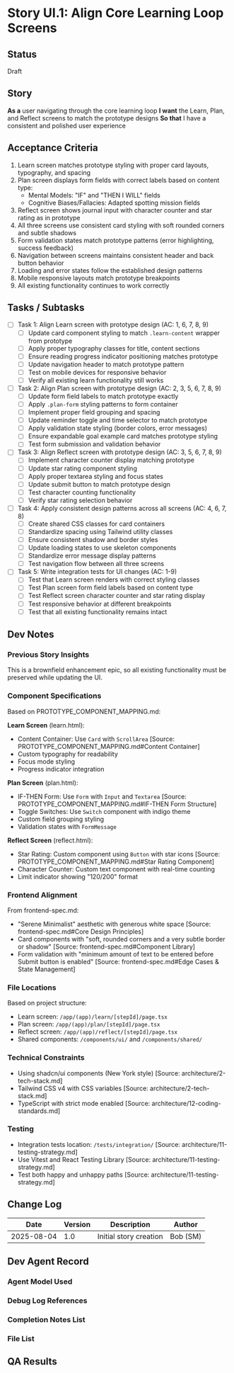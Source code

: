 # Story UI.1: Align Core Learning Loop Screens

## Status

Draft

## Story

**As a** user navigating through the core learning loop
**I want** the Learn, Plan, and Reflect screens to match the prototype designs
**So that** I have a consistent and polished user experience

## Acceptance Criteria

1. Learn screen matches prototype styling with proper card layouts, typography, and spacing
2. Plan screen displays form fields with correct labels based on content type:
   - Mental Models: "IF" and "THEN I WILL" fields
   - Cognitive Biases/Fallacies: Adapted spotting mission fields
3. Reflect screen shows journal input with character counter and star rating as in prototype
4. All three screens use consistent card styling with soft rounded corners and subtle shadows
5. Form validation states match prototype patterns (error highlighting, success feedback)
6. Navigation between screens maintains consistent header and back button behavior
7. Loading and error states follow the established design patterns
8. Mobile responsive layouts match prototype breakpoints
9. All existing functionality continues to work correctly

## Tasks / Subtasks

- [ ] Task 1: Align Learn screen with prototype design (AC: 1, 6, 7, 8, 9)
  - [ ] Update card component styling to match `.learn-content` wrapper from prototype
  - [ ] Apply proper typography classes for title, content sections
  - [ ] Ensure reading progress indicator positioning matches prototype
  - [ ] Update navigation header to match prototype pattern
  - [ ] Test on mobile devices for responsive behavior
  - [ ] Verify all existing learn functionality still works

- [ ] Task 2: Align Plan screen with prototype design (AC: 2, 3, 5, 6, 7, 8, 9)
  - [ ] Update form field labels to match prototype exactly
  - [ ] Apply `.plan-form` styling patterns to form container
  - [ ] Implement proper field grouping and spacing
  - [ ] Update reminder toggle and time selector to match prototype
  - [ ] Apply validation state styling (border colors, error messages)
  - [ ] Ensure expandable goal example card matches prototype styling
  - [ ] Test form submission and validation behavior

- [ ] Task 3: Align Reflect screen with prototype design (AC: 3, 5, 6, 7, 8, 9)
  - [ ] Implement character counter display matching prototype
  - [ ] Update star rating component styling
  - [ ] Apply proper textarea styling and focus states
  - [ ] Update submit button to match prototype design
  - [ ] Test character counting functionality
  - [ ] Verify star rating selection behavior

- [ ] Task 4: Apply consistent design patterns across all screens (AC: 4, 6, 7, 8)
  - [ ] Create shared CSS classes for card containers
  - [ ] Standardize spacing using Tailwind utility classes
  - [ ] Ensure consistent shadow and border styles
  - [ ] Update loading states to use skeleton components
  - [ ] Standardize error message display patterns
  - [ ] Test navigation flow between all three screens

- [ ] Task 5: Write integration tests for UI changes (AC: 1-9)
  - [ ] Test that Learn screen renders with correct styling classes
  - [ ] Test Plan screen form field labels based on content type
  - [ ] Test Reflect screen character counter and star rating display
  - [ ] Test responsive behavior at different breakpoints
  - [ ] Test that all existing functionality remains intact

## Dev Notes

### Previous Story Insights

This is a brownfield enhancement epic, so all existing functionality must be preserved while updating the UI.

### Component Specifications

Based on PROTOTYPE_COMPONENT_MAPPING.md:

**Learn Screen** (learn.html):

- Content Container: Use `Card` with `ScrollArea` [Source: PROTOTYPE_COMPONENT_MAPPING.md#Content Container]
- Custom typography for readability
- Focus mode styling
- Progress indicator integration

**Plan Screen** (plan.html):

- IF-THEN Form: Use `Form` with `Input` and `Textarea` [Source: PROTOTYPE_COMPONENT_MAPPING.md#IF-THEN Form Structure]
- Toggle Switches: Use `Switch` component with indigo theme
- Custom field grouping styling
- Validation states with `FormMessage`

**Reflect Screen** (reflect.html):

- Star Rating: Custom component using `Button` with star icons [Source: PROTOTYPE_COMPONENT_MAPPING.md#Star Rating Component]
- Character Counter: Custom text component with real-time counting
- Limit indicator showing "120/200" format

### Frontend Alignment

From frontend-spec.md:

- "Serene Minimalist" aesthetic with generous white space [Source: frontend-spec.md#Core Design Principles]
- Card components with "soft, rounded corners and a very subtle border or shadow" [Source: frontend-spec.md#Component Library]
- Form validation with "minimum amount of text to be entered before Submit button is enabled" [Source: frontend-spec.md#Edge Cases & State Management]

### File Locations

Based on project structure:

- Learn screen: `/app/(app)/learn/[stepId]/page.tsx`
- Plan screen: `/app/(app)/plan/[stepId]/page.tsx`
- Reflect screen: `/app/(app)/reflect/[stepId]/page.tsx`
- Shared components: `/components/ui/` and `/components/shared/`

### Technical Constraints

- Using shadcn/ui components (New York style) [Source: architecture/2-tech-stack.md]
- Tailwind CSS v4 with CSS variables [Source: architecture/2-tech-stack.md]
- TypeScript with strict mode enabled [Source: architecture/12-coding-standards.md]

### Testing

- Integration tests location: `/tests/integration/` [Source: architecture/11-testing-strategy.md]
- Use Vitest and React Testing Library [Source: architecture/11-testing-strategy.md]
- Test both happy and unhappy paths [Source: architecture/11-testing-strategy.md]

## Change Log

| Date       | Version | Description            | Author   |
| ---------- | ------- | ---------------------- | -------- |
| 2025-08-04 | 1.0     | Initial story creation | Bob (SM) |

## Dev Agent Record

### Agent Model Used

### Debug Log References

### Completion Notes List

### File List

## QA Results
